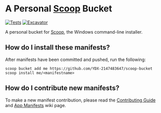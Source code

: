# A Personal [Scoop][scoop] Bucket

[![Tests](https://github.com/YDX-2147483647/scoop-bucket/actions/workflows/ci.yml/badge.svg)](https://github.com/YDX-2147483647/scoop-bucket/actions/workflows/ci.yml) [![Excavator](https://github.com/YDX-2147483647/scoop-bucket/actions/workflows/excavator.yml/badge.svg)](https://github.com/YDX-2147483647/scoop-bucket/actions/workflows/excavator.yml)

A personal bucket for [Scoop][scoop], the Windows command-line installer.

## How do I install these manifests?

After manifests have been committed and pushed, run the following:

```pwsh
scoop bucket add me https://github.com/YDX-2147483647/scoop-bucket
scoop install me/<manifestname>
```

## How do I contribute new manifests?

To make a new manifest contribution, please read the [Contributing
Guide](https://github.com/ScoopInstaller/.github/blob/main/.github/CONTRIBUTING.md)
and [App Manifests](https://github.com/ScoopInstaller/Scoop/wiki/App-Manifests)
wiki page.

[scoop]: https://scoop.sh
